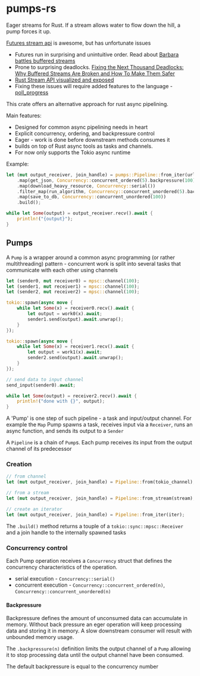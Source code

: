 # pumps-rs

Eager streams for Rust. If a stream allows water to flow down the hill, a pump forces it up.

[Futures stream api](https://docs.rs/futures/latest/futures/stream/index.html#) is awesome, but has unfortunate issues

- Futures run in surprising and unintuitive order. Read about [Barbara battles buffered streams](https://rust-lang.github.io/wg-async/vision/submitted_stories/status_quo/barbara_battles_buffered_streams.html)
- Prone to surprising deadlocks. [Fixing the Next Thousand Deadlocks: Why Buffered Streams Are Broken and How To Make Them Safer](https://blog.polybdenum.com/2022/07/24/fixing-the-next-thousand-deadlocks-why-buffered-streams-are-broken-and-how-to-make-them-safer.html)
- [Rust Stream API visualized and exposed](https://github.com/alexpusch/rust-magic-patterns/blob/master/rust-stream-visualized/Readme.md)
- Fixing these issues will require added features to the language - [poll_progress](https://without.boats/blog/poll-progress/)

This crate offers an alternative approach for rust async pipelining.

Main features:

- Designed for common async pipelining needs in heart
- Explicit concurrency, ordering, and backpressure control
- Eager - work is done before downstream methods consumes it
- builds on top of Rust async tools as tasks and channels.
- For now only supports the Tokio async runtime

Example:

```rust
let (mut output_receiver, join_handle) = pumps::Pipeline::from_iter(urls)
    .map(get_json, Concurrency::concurrent_ordered(5).backpressure(100))
    .map(download_heavy_resource, Concurrency::serial())
    .filter_map(run_algorithm, Concurrency::concurrent_unordered(5).backpressure(10))
    .map(save_to_db, Concurrency::concurrent_unordered(100))
    .build();

while let Some(output) = output_receiver.recv().await {
    println!("{output}");
}
```

## Pumps

A `Pump` is a wrapper around a common async programming (or rather multithreading) pattern - concurrent work is split into several tasks that communicate with each other using channels

```rust
let (sender0, mut receiver0) = mpsc::channel(100);
let (sender1, mut receiver1) = mpsc::channel(100);
let (sender2, mut receiver2) = mpsc::channel(100);

tokio::spawn(async move {
    while let Some(x) = receiver0.recv().await {
        let output = work0(x).await;
        sender1.send(output).await.unwrap();
    }
});

tokio::spawn(async move {
    while let Some(x) = receiver1.recv().await {
        let output = work1(x).await;
        sender2.send(output).await.unwrap();
    }
});

// send data to input channel
send_input(sender0).await;

while let Some(output) = receiver2.recv().await {
    println!("done with {}", output);
}
```

A 'Pump' is one step of such pipeline - a task and input/output channel. For example the `Map` Pump spawns a task, receives input via a `Receiver`, runs an async function, and sends its output to a `Sender`

A `Pipeline` is a chain of `Pump`s. Each pump receives its input from the output channel of its predecessor

### Creation

```rust
// from channel
let (mut output_receiver, join_handle) = Pipeline::from(tokio_channel);

// from a stream
let (mut output_receiver, join_handle) = Pipeline::from_stream(stream);

// create an iterator
let (mut output_receiver, join_handle) = Pipeline::from_iter(iter);
```

The `.build()` method returns a touple of a `tokio::sync::mpsc::Receiver` and a join handle to the internally spawned tasks

### Concurrency control

Each Pump operation receives a `Concurrency` struct that defines the concurrency characteristics of the operation.

- serial execution - `Concurrency::serial()`
- concurrent execution - `Concurrency::concurrent_ordered(n)`, `Concurrency::concurrent_unordered(n)`

#### Backpressure

Backpressure defines the amount of unconsumed data can accumulate in memory. Without back pressure an eger operation will keep processing data and storing it in memory. A slow downstream consumer will result with unbounded memory usage.

The `.backpressure(n)` definition limits the output channel of a `Pump` allowing it to stop processing data until the output channel have been consumed.

The default backpressure is equal to the concurrency number
